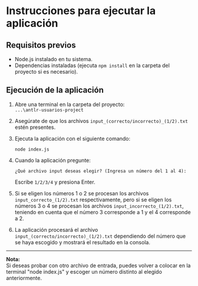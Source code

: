 # Instrucciones para ejecutar la aplicación

## Requisitos previos

- Node.js instalado en tu sistema.
- Dependencias instaladas (ejecuta `npm install` en la carpeta del proyecto si es necesario).

## Ejecución de la aplicación

1. Abre una terminal en la carpeta del proyecto:  
   `...\antlr-usuarios-project`

2. Asegúrate de que los archivos `input_(correcto/incorrecto)_(1/2).txt` estén presentes.

3. Ejecuta la aplicación con el siguiente comando:

   ```
   node index.js
   ```

4. Cuando la aplicación pregunte:

   ```
   ¿Qué archivo input deseas elegir? (Ingresa un número del 1 al 4):
   ```

   Escribe `1/2/3/4` y presiona Enter.

5. Si se eligen los números 1 o 2 se procesan los archivos `input_correcto_(1/2).txt` respectivamente, pero si se eligen los números 3 o 4 se procesan los archivos `input_incorrecto_(1/2).txt`, teniendo en cuenta que el número 3 corresponde a 1 y el 4 corresponde a 2.

6. La aplicación procesará el archivo `input_(correcto/incorrecto)_(1/2).txt` dependiendo del número que se haya escogido y mostrará el resultado en la consola.

---

**Nota:**  
Si deseas probar con otro archivo de entrada, puedes volver a colocar en la terminal "node index.js" y escoger un número distinto al elegido anteriormente.

